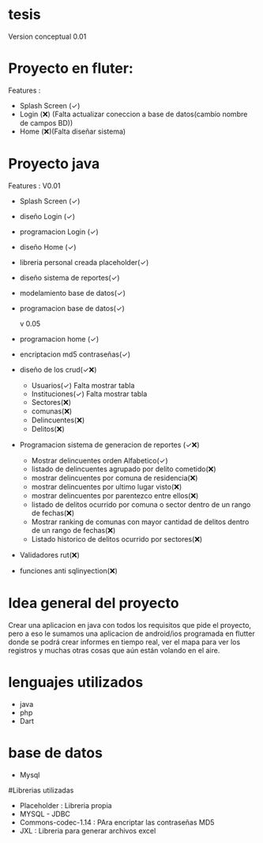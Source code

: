 # tesis

Version conceptual 0.01

# Proyecto en fluter: 

Features :
* Splash Screen (✓) 
* Login  (❌) (Falta actualizar coneccion a base de datos(cambio nombre de campos BD))
* Home (❌)(Falta diseñar sistema)

# Proyecto java
Features :
	V0.01
* Splash Screen (✓) 
* diseño Login  (✓) 
* programacion Login (✓) 
* diseño Home (✓)
* libreria personal creada placeholder(✓)
* diseño sistema de reportes(✓)
* modelamiento base de datos(✓)
* programacion base de datos(✓)

	v 0.05
* programacion home (✓)
* encriptacion md5 contraseñas(✓)
* diseño de los crud(✓❌)
	* Usuarios(✓) Falta mostrar tabla
	* Instituciones(✓) Falta mostrar tabla
	* Sectores(❌)
	* comunas(❌)
	* Delincuentes(❌)
	* Delitos(❌)
* Programacion sistema de generacion de reportes (✓❌)
	* Mostrar delincuentes orden Alfabetico(✓)
	* listado de delincuentes agrupado por delito cometido(❌)
	* mostrar delincuentes por comuna de residencia(❌)
	* mostrar delincuentes por ultimo lugar visto(❌)
	* mostrar delincuentes por parentezco entre ellos(❌)
	* listado de delitos ocurrido por comuna o sector dentro de un rango de fechas(❌)
	* Mostrar ranking de comunas con mayor cantidad de delitos dentro de un rango de fechas(❌)
	* Listado historico de delitos ocurrido por sectores(❌)
	
* Validadores rut(❌)
* funciones anti sqlinyection(❌)
	
# Idea general del proyecto

Crear una aplicacion en java con todos los requisitos que pide el proyecto, pero a eso le sumamos una aplicacion de android/ios programada en flutter donde se podrá crear informes en tiempo real, ver el mapa para ver los registros y muchas otras cosas que aún están volando en el aire.

# lenguajes utilizados
* java
* php
* Dart

# base de datos
* Mysql

#Librerias utilizadas
* Placeholder : Libreria propia
* MYSQL - JDBC
* Commons-codec-1.14 : PAra encriptar las contraseñas MD5
* JXL : Libreria para generar archivos excel 
